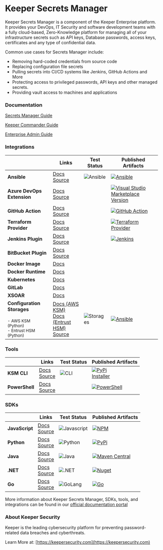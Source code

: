 # Keeper Secrets Manager

Keeper Secrets Manager is a component of the Keeper Enterprise platform. It provides your DevOps, IT Security and
software development teams with a fully cloud-based, Zero-Knowledge platform for managing all of your
infrastructure secrets such as API keys, Database passwords, access keys, certificates and any type of confidential data.

Common use cases for Secrets Manager include:
- Removing hard-coded credentials from source code
- Replacing configuration file secrets
- Pulling secrets into CI/CD systems like Jenkins, GitHub Actions and More
- Protecting access to privileged passwords, API keys and other managed secrets.
- Providing vault access to machines and applications

### Documentation
[Secrets Manager Guide](https://docs.keeper.io/secrets-manager/secrets-manager/overview)

[Keeper Commander Guide](https://docs.keeper.io/secrets-manager/commander-cli/overview)

[Enterprise Admin Guide](https://docs.keeper.io/enterprise-guide/)


### Integrations

|    | Links                                                                                                                                                                                                                                    | Test Status                                                                                                              | Published Artifacts                                                                                                                                                                                        |
-----|------------------------------------------------------------------------------------------------------------------------------------------------------------------------------------------------------------------------------------------|--------------------------------------------------------------------------------------------------------------------------|------------------------------------------------------------------------------------------------------------------------------------------------------------------------------------------------------------|
**Ansible** | [Docs](https://docs.keeper.io/secrets-manager/secrets-manager/integrations/ansible-plugin)  <br />[Source](https://github.com/Keeper-Security/secrets-manager/tree/master/integration/keeper_secrets_manager_ansible)                    | ![Ansible](https://github.com/Keeper-Security/secrets-manager/actions/workflows/test.ansible.yml/badge.svg)              | [![Ansible](https://img.shields.io/pypi/v/keeper-secrets-manager-ansible?style=for-the-badge&logo=ansible)](https://pypi.org/project/keeper-secrets-manager-ansible/) |
**Azure DevOps Extension** | [Docs](https://docs.keeper.io/secrets-manager/secrets-manager/integrations/azure-devops-plugin) <br /> [Source](https://github.com/Keeper-Security/secrets-manager/tree/master/integration/keeper_secrets_manager_azure_pipeline_extension) |                                                                                                                          | [![Visual Studio Marketplace Version](https://img.shields.io/visual-studio-marketplace/v/KeeperSecurity.keeper-secrets-manager?label=Azure%20DevOps%20Extension&logo=azuredevops&style=for-the-badge)](https://marketplace.visualstudio.com/items?itemName=KeeperSecurity.keeper-secrets-manager)          |
**GitHub Action**  | [Docs](https://docs.keeper.io/secrets-manager/secrets-manager/integrations/github-actions) <br /> [Source](https://github.com/Keeper-Security/ksm-action)                                                                                |                                                                                                                          | [![GitHub Action](https://img.shields.io/github/v/tag/Keeper-Security/ksm-action?label=GitHub%20Action&logo=github&logoColor=white&style=for-the-badge)](https://github.com/marketplace/actions/keeper-secrets-manager-github-action) |
**Terraform Provider**  | [Docs](https://docs.keeper.io/secrets-manager/secrets-manager/integrations/terraform)  <br /> [Source](https://github.com/keeper-security/terraform-provider-secretsmanager)                                                             |                                                                                                                          | [![Terraform Provider](https://img.shields.io/github/v/tag/Keeper-Security/terraform-provider-keeper?label=Terraform&logo=terraform&logoColor=white&style=for-the-badge)](https://registry.terraform.io/providers/Keeper-Security/secretsmanager/latest) |
**Jenkins Plugin**  | [Docs](https://docs.keeper.io/secrets-manager/secrets-manager/integrations/jenkins-plugin)  <br />[Source](https://github.com/jenkinsci/keeper-secrets-manager-plugin)                                                                   |                                                                                                                          | [![Jenkins](https://img.shields.io/github/v/tag/jenkinsci/keeper-secrets-manager-plugin?label=Plugins%20Index&logo=jenkins&logoColor=white&style=for-the-badge)](https://plugins.jenkins.io/keeper-secrets-manager/) |
**BitBucket Plugin**  | [Docs](https://docs.keeper.io/secrets-manager/secrets-manager/integrations/bitbucket-plugin) <br /> [Source](https://bitbucket.org/keepersecurity/keeper-secrets-manager-pipe)                                                           |                                                                                                                          |
**Docker Image** | [Docs](https://docs.keeper.io/secrets-manager/secrets-manager/integrations/docker-image)                                                                                                                                                 |                                                                                                                          |
**Docker Runtime** | [Docs](https://docs.keeper.io/secrets-manager/secrets-manager/integrations/docker-runtime)                                                                                                                                               |                                                                                                                          |
**Kubernetes** | [Docs](https://docs.keeper.io/secrets-manager/secrets-manager/integrations/kubernetes)                                                                                                                                                   |                                                                                                                          |
**GitLab** | [Docs](https://docs.keeper.io/secrets-manager/secrets-manager/integrations/gitlab-plugin)                                                                                                                                                |                                                                                                                          |
**XSOAR** | [Docs](https://docs.keeper.io/secrets-manager/secrets-manager/integrations/xsoar)                                                                                                                                                        |                                                                                                                          |
**Configuration Storages** <br /> <br /><sup>- AWS KSM (Python)</sup><br/><sup>- Entrust HSM (Python)<sup> | [Docs (AWS KSM)](https://docs.keeper.io/secrets-manager/secrets-manager/integrations/aws-kms) <br /> [Docs (Entrust HSM)](https://docs.keeper.io/secrets-manager/secrets-manager/integrations/entrust-hsm) <br />[Source](https://github.com/Keeper-Security/secrets-manager/tree/master/sdk/python/storage) | ![Storages](https://github.com/Keeper-Security/secrets-manager/actions/workflows/publish.pypi.sdk.storage.yml/badge.svg) | [![Ansible](https://img.shields.io/pypi/v/keeper-secrets-manager-storage?style=for-the-badge&logo=ansible)](https://pypi.org/project/keeper-secrets-manager-storage/)|


### Tools

|    | Links     |  Test Status                                                                                                | Published Artifacts                                                                                                                                                                                         |
-----|------|-------------------------------------------------------------------------------------------------------------|-------------------------------------------------------------------------------------------------------------------------------------------------------------------------------------------------------------|
**KSM CLI** | [Docs](https://docs.keeper.io/secrets-manager/secrets-manager/secrets-manager-command-line-interface)  <br /> [Source](https://github.com/Keeper-Security/secrets-manager/tree/master/integration/keeper_secrets_manager_cli)     | ![CLI](https://github.com/Keeper-Security/secrets-manager/actions/workflows/test.cli.yml/badge.svg)         | [![PyPi](https://img.shields.io/pypi/v/keeper-secrets-manager-cli?style=for-the-badge&logo=windowsterminal)](https://pypi.org/project/keeper-secrets-manager-cli/)<br />[Installer](https://github.com/Keeper-Security/secrets-manager/releases?q=cli&expanded=true)                                                     |
**PowerShell** | [Docs](https://docs.keeper.io/secrets-manager/secrets-manager/integrations/powershell-plugin) <br />  [Source](https://github.com/Keeper-Security/secrets-manager/tree/master/sdk/dotNet/SecretManagement.Keeper) | | [![PowerShell](https://img.shields.io/powershellgallery/v/SecretManagement.Keeper?style=for-the-badge&logo=powershell&logoColor=white)](https://www.powershellgallery.com/packages/SecretManagement.Keeper)                                                     |

### SDKs

|    | Links     |  Test Status                                                                                                | Published Artifacts                                                                                                                                                                                         |
-----|------|-------------------------------------------------------------------------------------------------------------|-------------------------------------------------------------------------------------------------------------------------------------------------------------------------------------------------------------|
**JavaScript** | [Docs](https://docs.keeper.io/secrets-manager/secrets-manager/developer-sdk-library/javascript-sdk) <br />[Source](https://github.com/Keeper-Security/secrets-manager/tree/master/sdk/javascript/packages/core)  | ![Javascript](https://github.com/Keeper-Security/secrets-manager/actions/workflows/test.js.yml/badge.svg)   | [![NPM](https://img.shields.io/npm/v/@keeper-security/secrets-manager-core?style=for-the-badge&logo=npm&logoColor=white)](https://www.npmjs.com/package/@keeper-security/secrets-manager-core)    |
**Python** | [Docs](https://docs.keeper.io/secrets-manager/secrets-manager/developer-sdk-library/python-sdk) <br /> [Source](https://github.com/Keeper-Security/secrets-manager/tree/master/sdk/python)      | ![Python](https://github.com/Keeper-Security/secrets-manager/actions/workflows/test.python.yml/badge.svg)   | [![PyPi](https://img.shields.io/pypi/v/keeper-secrets-manager-core?style=for-the-badge&logo=pypi&logoColor=white)](https://pypi.org/project/keeper-secrets-manager-core/)                     |
**Java** |  [Docs](https://docs.keeper.io/secrets-manager/secrets-manager/developer-sdk-library/java-sdk)  <br /> [Source](https://github.com/Keeper-Security/secrets-manager/tree/master/sdk/java/core)       | ![Java](https://github.com/Keeper-Security/secrets-manager/actions/workflows/test.java.yml/badge.svg)       | [![Maven Central](https://img.shields.io/maven-central/v/com.keepersecurity.secrets-manager/core?style=for-the-badge&logo=java&logoColor=white)](https://search.maven.org/artifact/com.keepersecurity.secrets-manager/core) |
**.NET** |  [Docs](https://docs.keeper.io/secrets-manager/secrets-manager/developer-sdk-library/.net-sdk)  <br /> [Source](https://github.com/Keeper-Security/secrets-manager/tree/master/sdk/dotNet)     | ![.NET](https://github.com/Keeper-Security/secrets-manager/actions/workflows/test.dotnet.yml/badge.svg)     | [![Nuget](https://img.shields.io/nuget/v/Keeper.SecretsManager?style=for-the-badge&logo=nuget&logoColor=white)](https://www.nuget.org/packages/Keeper.SecretsManager)                                                       |
**Go** | [Docs](https://docs.keeper.io/secrets-manager/secrets-manager/developer-sdk-library/golang-sdk) <br /> [Source](https://github.com/Keeper-Security/secrets-manager-go)  | ![GoLang](https://github.com/keeper-security/secrets-manager-go/actions/workflows/test.go.yml/badge.svg)    | [![Go](https://img.shields.io/github/v/tag/Keeper-Security/secrets-manager-go?label=Go&logo=go&logoColor=white&style=for-the-badge)](https://github.com/Keeper-Security/secrets-manager-go)                                   |

More information about Keeper Secrets Manager, SDKs, tools, and integrations can be found in our [official documentation 
portal](https://docs.keeper.io/secrets-manager/secrets-manager/overview)

### About Keeper Security
Keeper is the leading cybersecurity platform for preventing password-related data breaches and cyberthreats.

Learn More at:
[https://keepersecurity.com](https://keepersecurity.com)
